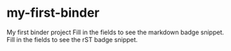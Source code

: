 # my-first-binder
My first binder project
Fill in the fields to see the markdown badge snippet.
Fill in the fields to see the rST badge snippet.
